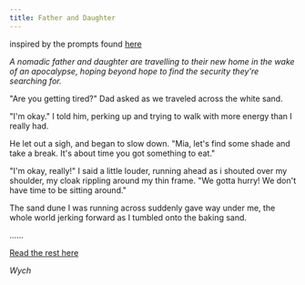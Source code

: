 ```yaml
---
title: Father and Daughter
---
```


inspired by the prompts found [here](http://lesbianlinkle.tumblr.com/post/165291977635)

*A nomadic father and daughter are travelling to their new home in the wake of an apocalypse, hoping beyond hope to find the security they're searching for.*

"Are you getting tired?" Dad asked as we traveled across the white sand.

"I'm okay." I told him, perking up and trying to walk with more energy than I really had.

He let out a sigh, and began to slow down. "Mia, let's find some shade and take a break. It's about time you got something to eat."

"I'm okay, really!" I said a little louder, running ahead as i shouted over my shoulder, my cloak rippling around my thin frame. "We gotta hurry! We don't have time to be sitting around."

The sand dune I was running across suddenly gave way under me, the whole world jerking forward as I tumbled onto the baking sand.

......

[Read the rest here](https://www.fictionpress.com/~wychwitch)

<cite>Wych</cite>
